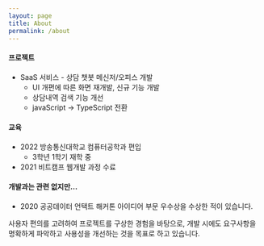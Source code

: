 ```yaml
---
layout: page
title: About
permalink: /about
---
```


#### 프로젝트

- SaaS 서비스 - 상담 챗봇 메신저/오피스 개발
  - UI 개편에 따른 화면 재개발, 신규 기능 개발
  - 상담내역 검색 기능 개선
  - javaScript -> TypeScript 전환

#### 교육

- 2022 방송통신대학교 컴퓨터공학과 편입
  - 3학년 1학기 재학 중
- 2021 비트캠프 웹개발 과정 수료

#### 개발과는 관련 없지만...

- 2020 공공데이터 언택트 해커톤 아이디어 부문 우수상을 수상한 적이 있습니다.


사용자 편의를 고려하여 프로젝트를 구상한 경험을 바탕으로, 개발 시에도 요구사항을 명확하게 파악하고 사용성을 개선하는 것을 목표로 하고 있습니다. 
